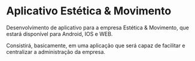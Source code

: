 # Aplicativo Estética & Movimento

Desenvolvimento de aplicativo para a empresa Estética & Movimento, que estará disponível para Android, IOS e WEB.

Consistirá, basicamente, em uma aplicação que será capaz de facilitar e centralizar a administração da empresa.
